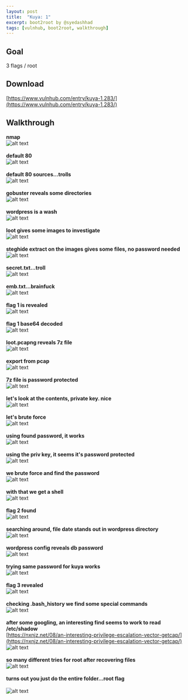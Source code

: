 ```yaml
---
layout: post
title:  "Kuya: 1"
excerpt: boot2root by @syedashhad
tags: [vulnhub, boot2root, walkthrough]
---
```


## Goal #
3 flags / root

## Download #
[https://www.vulnhub.com/entry/kuya-1,283/](https://www.vulnhub.com/entry/kuya-1,283/)

## Walkthrough #
**nmap**
<br>![alt text](../vulnhub/Kuya_1/nmap.png)
<br><br>
**default 80**
<br>![alt text](../vulnhub/Kuya_1/default80.png)
<br><br>
**default 80 sources...trolls**
<br>![alt text](../vulnhub/Kuya_1/default80source.png)
<br><br>
**gobuster reveals some directories**
<br>![alt text](../vulnhub/Kuya_1/gobuster.png)
<br><br>
**wordpress is a wash**
<br>![alt text](../vulnhub/Kuya_1/wordpress.png)
<br><br>
**loot gives some images to investigate**
<br>![alt text](../vulnhub/Kuya_1/loot80.png)
<br><br>
**steghide extract on the images gives some files, no password needed**
<br>![alt text](../vulnhub/Kuya_1/steghide.png)
<br><br>
**secret.txt...troll**
<br>![alt text](../vulnhub/Kuya_1/secrettxt.png)
<br><br>
**emb.txt...brainfuck**
<br>![alt text](../vulnhub/Kuya_1/embtxt.png)
<br><br>
**flag 1 is revealed**
<br>![alt text](../vulnhub/Kuya_1/flag1.png)
<br><br>
**flag 1 base64 decoded**
<br>![alt text](../vulnhub/Kuya_1/bfbalut.png)
<br><br>
**loot.pcapng reveals 7z file**
<br>![alt text](../vulnhub/Kuya_1/lootpcap.png)
<br><br>
**export from pcap**
<br>![alt text](../vulnhub/Kuya_1/exportpcap.png)
<br><br>
**7z file is password protected**
<br>![alt text](../vulnhub/Kuya_1/7zpassprotect.png)
<br><br>
**let's look at the contents, private key. nice**
<br>![alt text](../vulnhub/Kuya_1/7zcontents.png)
<br><br>
**let's brute force**
<br>![alt text](../vulnhub/Kuya_1/lootbrutejohn.png)
<br><br>
**using found password, it works**
<br>![alt text](../vulnhub/Kuya_1/7zloot.png)
<br><br>
**using the priv key, it seems it's password protected**
<br>![alt text](../vulnhub/Kuya_1/idrsapassprotect.png)
<br><br>
**we brute force and find the password**
<br>![alt text](../vulnhub/Kuya_1/idrsabrutejohn.png)
<br><br>
**with that we get a shell**
<br>![alt text](../vulnhub/Kuya_1/shell.png)
<br><br>
**flag 2 found**
<br>![alt text](../vulnhub/Kuya_1/flag2.png)
<br><br>
**searching around, file date stands out in wordpress directory**
<br>![alt text](../vulnhub/Kuya_1/wpdate.png)
<br><br>
**wordpress config reveals db password**
<br>![alt text](../vulnhub/Kuya_1/wpconfig.png)
<br><br>
**trying same password for kuya works**
<br>![alt text](../vulnhub/Kuya_1/kuya.png)
<br><br>
**flag 3 revealed**
<br>![alt text](../vulnhub/Kuya_1/flag3.png)
<br><br>
**checking .bash_history we find some special commands**
<br>![alt text](../vulnhub/Kuya_1/bashhist.png)
<br><br>
**after some googling, an interesting find seems to work to read /etc/shadow**<br>
[https://nxnjz.net/08/an-interesting-privilege-escalation-vector-getcap/](https://nxnjz.net/08/an-interesting-privilege-escalation-vector-getcap/)
<br>![alt text](../vulnhub/Kuya_1/shadow.png)
<br><br>
**so many different tries for root after recovering files**
<br>![alt text](../vulnhub/Kuya_1/trying.png)
<br><br>
**turns out you just do the entire folder...root flag**<br>
<br>![alt text](../vulnhub/Kuya_1/trying.png)
<br><br>














